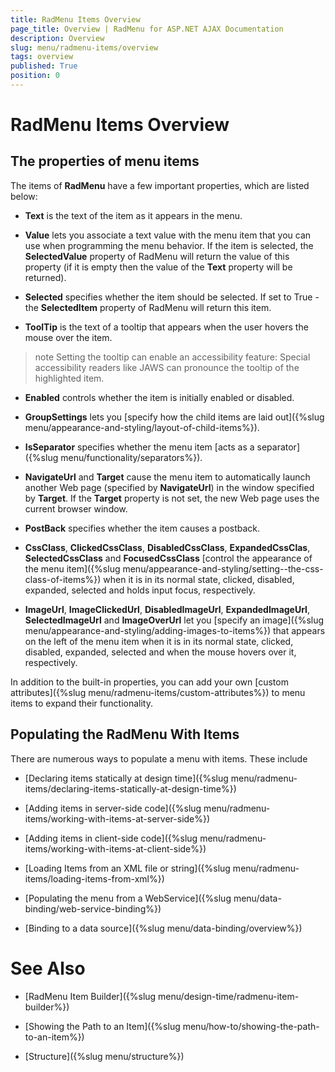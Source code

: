 ```yaml
---
title: RadMenu Items Overview
page_title: Overview | RadMenu for ASP.NET AJAX Documentation
description: Overview
slug: menu/radmenu-items/overview
tags: overview
published: True
position: 0
---
```


# RadMenu Items Overview



## The properties of menu items

The items of **RadMenu** have a few important properties, which are listed below:

* **Text** is the text of the item as it appears in the menu.

* **Value** lets you associate a text value with the menu item that you can use when programming the menu behavior. If the item is selected, the **SelectedValue** property of RadMenu will return the value of this property (if it is empty then the value of the **Text** property will be returned).

* **Selected** specifies whether the item should be selected. If set to True - the **SelectedItem** property of RadMenu will return this item.

* **ToolTip** is the text of a tooltip that appears when the user hovers the mouse over the item.

>note Setting the tooltip can enable an accessibility feature: Special accessibility readers like JAWS can pronounce the tooltip of the highlighted item.
>


* **Enabled** controls whether the item is initially enabled or disabled.

* **GroupSettings** lets you [specify how the child items are laid out]({%slug menu/appearance-and-styling/layout-of-child-items%}).

* **IsSeparator** specifies whether the menu item [acts as a separator]({%slug menu/functionality/separators%}).

* **NavigateUrl** and **Target** cause the menu item to automatically launch another Web page (specified by **NavigateUrl**) in the window specified by **Target**. If the **Target** property is not set, the new Web page uses the current browser window.

* **PostBack** specifies whether the item causes a postback.

* **CssClass**, **ClickedCssClass**, **DisabledCssClass**, **ExpandedCssClas**, **SelectedCssClass** and **FocusedCssClass** [control the appearance of the menu item]({%slug menu/appearance-and-styling/setting--the-css-class-of-items%}) when it is in its normal state, clicked, disabled, expanded, selected and holds input focus, respectively.

* **ImageUrl**, **ImageClickedUrl**, **DisabledImageUrl**, **ExpandedImageUrl**, **SelectedImageUrl** and **ImageOverUrl** let you [specify an image]({%slug menu/appearance-and-styling/adding-images-to-items%}) that appears on the left of the menu item when it is in its normal state, clicked, disabled, expanded, selected and when the mouse hovers over it, respectively.

In addition to the built-in properties, you can add your own [custom attributes]({%slug menu/radmenu-items/custom-attributes%}) to menu items to expand their functionality.

## Populating the RadMenu With Items

There are numerous ways to populate a menu with items. These include

* [Declaring items statically at design time]({%slug menu/radmenu-items/declaring-items-statically-at-design-time%})

* [Adding items in server-side code]({%slug menu/radmenu-items/working-with-items-at-server-side%})

* [Adding items in client-side code]({%slug menu/radmenu-items/working-with-items-at-client-side%})

* [Loading Items from an XML file or string]({%slug menu/radmenu-items/loading-items-from-xml%})

* [Populating the menu from a WebService]({%slug menu/data-binding/web-service-binding%})

* [Binding to a data source]({%slug menu/data-binding/overview%})

# See Also

 * [RadMenu Item Builder]({%slug menu/design-time/radmenu-item-builder%})

 * [Showing the Path to an Item]({%slug menu/how-to/showing-the-path-to-an-item%})

 * [Structure]({%slug menu/structure%})
